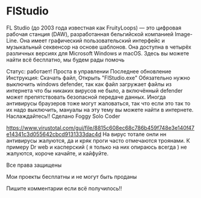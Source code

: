 # FlStudio
FL Studio (до 2003 года известная как FruityLoops) — это цифровая рабочая станция (DAW), разработанная бельгийской компанией Image-Line. Она имеет графический пользовательский интерфейс и музыкальный секвенсор на основе шаблонов. Она доступна в четырёх различных версиях для Microsoft Windows и macOS. Здесь вы можете найти всё бесплатно, мы будем рады помочь

Статус: работает! Проста в управлении Последнее обновление Инструкция: Скачать файл, Открыть "FlStudio.exe" Обязательно нужно выключить windows defender, так как файл загружает файлы из интернета что бы никаких вирусов не было, а включённый defender может препятствовать безопасной передаче данных. Иногда антивирусы браузеров тоже могут жаловаться, так что если это так то их надо выключить, мануалы на эту тему вы можете найти в интернете. Наслаждайтесь!! Сделано Foggy Solo Coder

https://www.virustotal.com/gui/file/8815c608ec68c786b459f748e3e140f47e14341c3d055642cbcd9131333dac4d
На вирус тотале онли нн антивирусы жалуются, да и кряк проги часто отмечаются троянами. К примеру Dr web и касперский ( я только на них опираюсь всегда ) не жалуются, короче качайте, и кайфуйте.

Все права защищены

Мои проекты бесплатны и не могут быть проданы

Пишите комментарии если всё получилось!!
